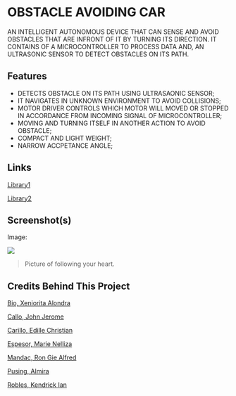 # OBSTACLE AVOIDING CAR
AN INTELLIGENT AUTONOMOUS DEVICE THAT CAN SENSE AND AVOID OBSTACLES THAT ARE INFRONT OF IT BY TURNING ITS DIRECTION. IT CONTAINS OF A MICROCONTROLLER TO PROCESS DATA AND, AN ULTRASONIC SENSOR TO DETECT OBSTACLES ON ITS PATH.

## Features
- DETECTS OBSTACLE ON ITS PATH USING ULTRASAONIC SENSOR;
- IT NAVIGATES IN UNKNOWN ENVIRONMENT TO AVOID COLLISIONS;
- MOTOR DRIVER CONTROLS WHICH MOTOR WILL MOVED OR STOPPED IN ACCORDANCE FROM INCOMING SIGNAL OF MICROCONTROLLER;
- MOVING AND TURNING ITSELF IN ANOTHER ACTION TO AVOID OBSTACLE;
- COMPACT AND LIGHT WEIGHT;
- NARROW ACCPETANCE ANGLE;

## Links

[Library1](http://www.mediafire.com/file/4tt0ej8gsemj1t7/Adafruit-Motor-Shield-library-master.zip/file)

[Library2](http://www.mediafire.com/file/j049317zcjjix3m/Arduino-NewPing-master.zip/file)

## Screenshot(s)

Image:

![](https://pandao.github.io/editor.md/examples/images/4.jpg)

> Picture of following your heart.

## Credits Behind This Project

[Bio, Xeniorita Alondra](https://www.facebook.com/Xenalondra31)

[Callo, John Jerome](https://www.facebook.com/great.commander)

[Carillo, Edille Christian](https://www.facebook.com/edillechristian.carillo)

[Espesor, Marie Nelliza](https://www.facebook.com/marneli.17)

[Mandac, Ron Gie Alfred](https://www.facebook.com/lebRongie30)

[Pusing, Almira](https://www.facebook.com/almira.pusing)

[Robles, Kendrick Ian](https://www.facebook.com/KenRobLesS)
